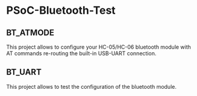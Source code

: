 # PSoC-Bluetooth-Test


## BT_ATMODE
This project allows to configure your HC-05/HC-06 bluetooth module with AT commands re-routing the built-in USB-UART connection.

## BT_UART
This project allows to test the configuration of the bluetooth module.
